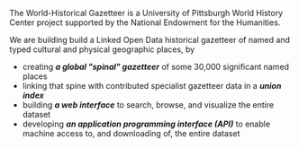 The World-Historical Gazetteer is a University of Pittsburgh World History Center project supported by the National Endowment for the Humanities.

We are building build a Linked Open Data historical gazetteer of named and typed cultural and physical geographic places, by

* creating **_a global "spinal" gazetteer_** of some 30,000 significant named places
* linking that spine with contributed specialist gazetteer data in a **_union index_**
* building **_a web interface_** to search, browse, and visualize the entire dataset
* developing **_an application programming interface (API)_** to enable machine access to, and downloading of, the entire dataset
